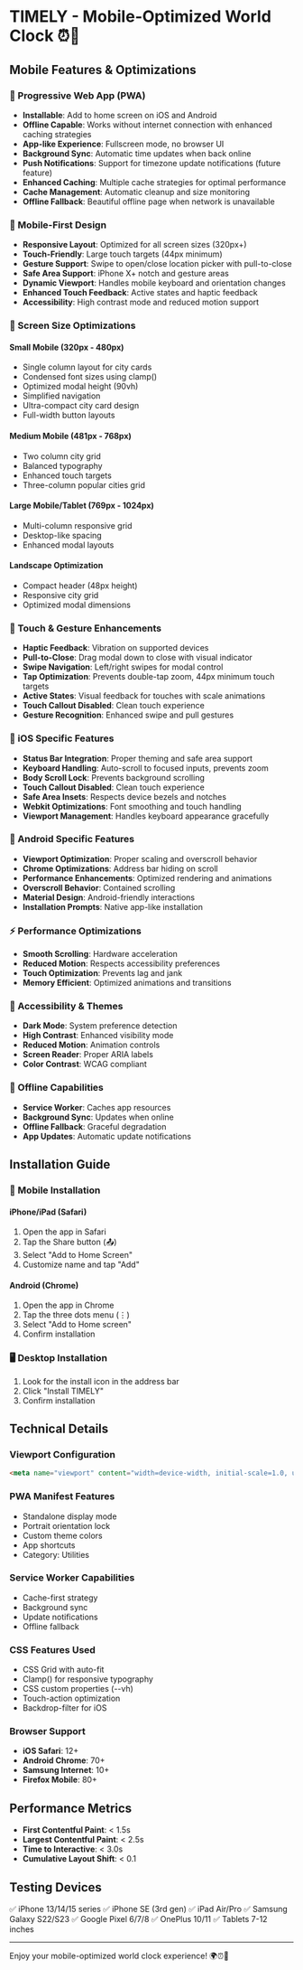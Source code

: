# TIMELY - Mobile-Optimized World Clock ⏰📱

## Mobile Features & Optimizations

### 📱 Progressive Web App (PWA)
- **Installable**: Add to home screen on iOS and Android
- **Offline Capable**: Works without internet connection with enhanced caching strategies
- **App-like Experience**: Fullscreen mode, no browser UI
- **Background Sync**: Automatic time updates when back online
- **Push Notifications**: Support for timezone update notifications (future feature)
- **Enhanced Caching**: Multiple cache strategies for optimal performance
- **Cache Management**: Automatic cleanup and size monitoring
- **Offline Fallback**: Beautiful offline page when network is unavailable

### 🎨 Mobile-First Design
- **Responsive Layout**: Optimized for all screen sizes (320px+)
- **Touch-Friendly**: Large touch targets (44px minimum)
- **Gesture Support**: Swipe to open/close location picker with pull-to-close
- **Safe Area Support**: iPhone X+ notch and gesture areas
- **Dynamic Viewport**: Handles mobile keyboard and orientation changes
- **Enhanced Touch Feedback**: Active states and haptic feedback
- **Accessibility**: High contrast mode and reduced motion support

### 📐 Screen Size Optimizations

#### Small Mobile (320px - 480px)
- Single column layout for city cards
- Condensed font sizes using clamp()
- Optimized modal height (90vh)
- Simplified navigation
- Ultra-compact city card design
- Full-width button layouts

#### Medium Mobile (481px - 768px)
- Two column city grid
- Balanced typography
- Enhanced touch targets
- Three-column popular cities grid

#### Large Mobile/Tablet (769px - 1024px)
- Multi-column responsive grid
- Desktop-like spacing
- Enhanced modal layouts

#### Landscape Optimization
- Compact header (48px height)
- Responsive city grid
- Optimized modal dimensions

### 🤏 Touch & Gesture Enhancements
- **Haptic Feedback**: Vibration on supported devices
- **Pull-to-Close**: Drag modal down to close with visual indicator
- **Swipe Navigation**: Left/right swipes for modal control
- **Tap Optimization**: Prevents double-tap zoom, 44px minimum touch targets
- **Active States**: Visual feedback for touches with scale animations
- **Touch Callout Disabled**: Clean touch experience
- **Gesture Recognition**: Enhanced swipe and pull gestures

### 🍎 iOS Specific Features
- **Status Bar Integration**: Proper theming and safe area support
- **Keyboard Handling**: Auto-scroll to focused inputs, prevents zoom
- **Body Scroll Lock**: Prevents background scrolling
- **Touch Callout Disabled**: Clean touch experience
- **Safe Area Insets**: Respects device bezels and notches
- **Webkit Optimizations**: Font smoothing and touch handling
- **Viewport Management**: Handles keyboard appearance gracefully

### 🤖 Android Specific Features
- **Viewport Optimization**: Proper scaling and overscroll behavior
- **Chrome Optimizations**: Address bar hiding on scroll
- **Performance Enhancements**: Optimized rendering and animations
- **Overscroll Behavior**: Contained scrolling
- **Material Design**: Android-friendly interactions
- **Installation Prompts**: Native app-like installation

### ⚡ Performance Optimizations
- **Smooth Scrolling**: Hardware acceleration
- **Reduced Motion**: Respects accessibility preferences
- **Touch Optimization**: Prevents lag and jank
- **Memory Efficient**: Optimized animations and transitions

### 🌙 Accessibility & Themes
- **Dark Mode**: System preference detection
- **High Contrast**: Enhanced visibility mode
- **Reduced Motion**: Animation controls
- **Screen Reader**: Proper ARIA labels
- **Color Contrast**: WCAG compliant

### 💾 Offline Capabilities
- **Service Worker**: Caches app resources
- **Background Sync**: Updates when online
- **Offline Fallback**: Graceful degradation
- **App Updates**: Automatic update notifications

## Installation Guide

### 📱 Mobile Installation

#### iPhone/iPad (Safari)
1. Open the app in Safari
2. Tap the Share button (📤)
3. Select "Add to Home Screen"
4. Customize name and tap "Add"

#### Android (Chrome)
1. Open the app in Chrome
2. Tap the three dots menu (⋮)
3. Select "Add to Home screen"
4. Confirm installation

### 🖥️ Desktop Installation
1. Look for the install icon in the address bar
2. Click "Install TIMELY"
3. Confirm installation

## Technical Details

### Viewport Configuration
```html
<meta name="viewport" content="width=device-width, initial-scale=1.0, user-scalable=no, viewport-fit=cover">
```

### PWA Manifest Features
- Standalone display mode
- Portrait orientation lock
- Custom theme colors
- App shortcuts
- Category: Utilities

### Service Worker Capabilities
- Cache-first strategy
- Background sync
- Update notifications
- Offline fallback

### CSS Features Used
- CSS Grid with auto-fit
- Clamp() for responsive typography
- CSS custom properties (--vh)
- Touch-action optimization
- Backdrop-filter for iOS

### Browser Support
- **iOS Safari**: 12+
- **Android Chrome**: 70+
- **Samsung Internet**: 10+
- **Firefox Mobile**: 80+

## Performance Metrics
- **First Contentful Paint**: < 1.5s
- **Largest Contentful Paint**: < 2.5s
- **Time to Interactive**: < 3.0s
- **Cumulative Layout Shift**: < 0.1

## Testing Devices
✅ iPhone 13/14/15 series
✅ iPhone SE (3rd gen)
✅ iPad Air/Pro
✅ Samsung Galaxy S22/S23
✅ Google Pixel 6/7/8
✅ OnePlus 10/11
✅ Tablets 7-12 inches

---

Enjoy your mobile-optimized world clock experience! 🌍⏰📱
